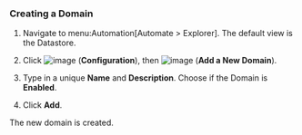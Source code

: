 ### Creating a Domain

1.  Navigate to menu:Automation\[Automate \> Explorer\]. The default
    view is the Datastore.

2.  Click ![image](../images/1847.png) (**Configuration**), then
    ![image](../images/1862.png) (**Add a New Domain**).

3.  Type in a unique **Name** and **Description**. Choose if the Domain
    is **Enabled**.

4.  Click **Add**.

The new domain is created.
